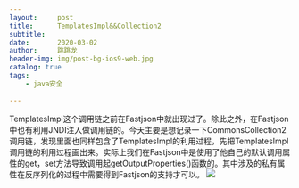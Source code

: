 ```yaml
---
layout:     post
title:      TemplatesImpl&&Collection2
subtitle:   
date:       2020-03-02
author:     跳跳龙
header-img: img/post-bg-ios9-web.jpg
catalog: true
tags:
    - java安全
            
---
```


 TemplatesImpl这个调用链之前在Fastjson中就出现过了。除此之外，在Fastjson中也有利用JNDI注入做调用链的。今天主要是想记录一下CommonsCollection2调用链，发现里面也同样包含了TemplatesImpl的利用过程，先把TemplatesImpl调用链的利用过程画出来。实际上我们在Fastjson中是使用了他自己的默认调用属性的get，set方法导致调用起getOutputProperties()函数的。其中涉及的私有属性在反序列化的过程中需要得到Fastjson的支持才可以。
![](http://tiaotiaolong2.cn-bj.ufileos.com/blog31-01.jpg)





